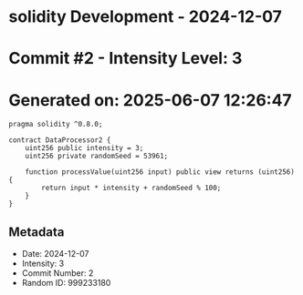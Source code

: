 ﻿# solidity Development - 2024-12-07
# Commit #2 - Intensity Level: 3
# Generated on: 2025-06-07 12:26:47
```solidity
pragma solidity ^0.8.0;

contract DataProcessor2 {
    uint256 public intensity = 3;
    uint256 private randomSeed = 53961;

    function processValue(uint256 input) public view returns (uint256) {
        return input * intensity + randomSeed % 100;
    }
}
```
## Metadata
- Date: 2024-12-07
- Intensity: 3
- Commit Number: 2
- Random ID: 999233180
